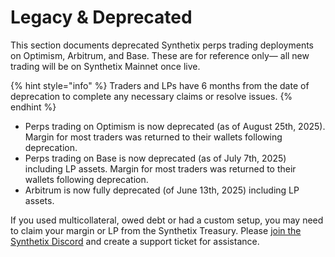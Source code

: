 # Legacy & Deprecated

This section documents deprecated Synthetix perps trading deployments on Optimism, Arbitrum, and Base. These are for reference only— all new trading will be on Synthetix Mainnet once live.

{% hint style="info" %}
Traders and LPs have 6 months from the date of deprecation to complete any necessary claims or resolve issues.
{% endhint %}

* Perps trading on Optimism is now deprecated (as of August 25th, 2025). Margin for most traders was returned to their wallets following deprecation.
* Perps trading on Base is now deprecated (as of July 7th, 2025) including LP assets. Margin for most traders was returned to their wallets following deprecation.
* Arbitrum is now fully deprecated  (of June 13th, 2025) including LP assets.&#x20;

If you used multicollateral, owed debt or had a custom setup, you may need to claim your margin or LP from the Synthetix Treasury. Please [join the Synthetix Discord](https://discord.gg/synthetix) and create a support ticket for assistance.

